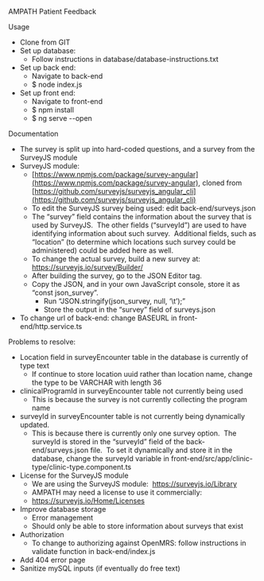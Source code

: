 AMPATH Patient Feedback

Usage

- Clone from GIT
- Set up database:
    - Follow instructions in database/database-instructions.txt
- Set up back end:
    - Navigate to back-end
    - $ node index.js
- Set up front end:
    - Navigate to front-end
    - $ npm install
    - $ ng serve --open

Documentation

- The survey is split up into hard-coded questions, and a survey from the SurveyJS module
- SurveyJS module: 
    - [https://www.npmjs.com/package/survey-angular](https://www.npmjs.com/package/survey-angular), cloned from [https://github.com/surveyjs/surveyjs_angular_cli](https://github.com/surveyjs/surveyjs_angular_cli)
    - To edit the SurveyJS survey being used: edit back-end/surveys.json
    - The “survey” field contains the information about the survey that is used by SurveyJS.  The other fields (“surveyId”) are used to have identifying information about such survey.  Additional fields, such as “location” (to determine which locations such survey could be administered) could be added here as well.
    - To change the actual survey, build a new survey at: https://surveyjs.io/survey/Builder/
    - After building the survey, go to the JSON Editor tag.  
    - Copy the JSON, and in your own JavaScript console, store it as “const json_survey”.  
        - Run “JSON.stringify(json_survey, null, ‘\t’);”
        - Store the output in the “survey” field of surveys.json
- To change url of back-end: change BASEURL in front-end/http.service.ts

Problems to resolve:

- Location field in surveyEncounter table in the database is currently of type text
    - If continue to store location uuid rather than location name, change the type to be VARCHAR with length 36
- clinicalProgramId in surveyEncounter table not currently being used
    - This is because the survey is not currently collecting the program name
- surveyId in surveyEncounter table is not currently being dynamically updated.
    - This is because there is currently only one survey option.  The surveyId is stored in the “surveyId” field of the back-end/surveys.json file.  To set it dynamically and store it in the database, change the surveyId variable in front-end/src/app/clinic-type/clinic-type.component.ts
- License for the SurveyJS module
    - We are using the SurveyJS module:  https://surveyjs.io/Library
    - AMPATH may need a license to use it commercially:
    - https://surveyjs.io/Home/Licenses
- Improve database storage
    - Error management
    - Should only be able to store information about surveys that exist
- Authorization
    - To change to authorizing against OpenMRS: follow instructions in validate function in back-end/index.js
- Add 404 error page
- Sanitize mySQL inputs (if eventually do free text)
